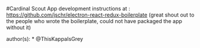 #Cardinal Scout App
development instructions at : https://github.com/jschr/electron-react-redux-boilerplate
(great shout out to the people who wrote the boilerplate, could not have packaged the app without it)

author(s): * @ThisKappaIsGrey
